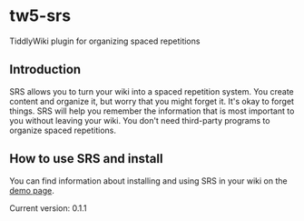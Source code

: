 # tw5-srs
TiddlyWiki plugin for organizing spaced repetitions

## Introduction

SRS allows you to turn your wiki into a spaced repetition system. You create content and organize it, but worry that you might forget it. It's okay to forget things. SRS will help you remember the information that is most important to you without leaving your wiki. You don't need third-party programs to organize spaced repetitions.

## How to use SRS and install

You can find information about installing and using SRS in your wiki on the [demo page](https://tw5-srs.tiddlyhost.com/).

Current version: 0.1.1
